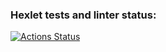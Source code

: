 ### Hexlet tests and linter status:
[![Actions Status](https://github.com/Egorzaa/frontend-project-lvl1/workflows/hexlet-check/badge.svg)](https://github.com/Egorzaa/frontend-project-lvl1/actions)